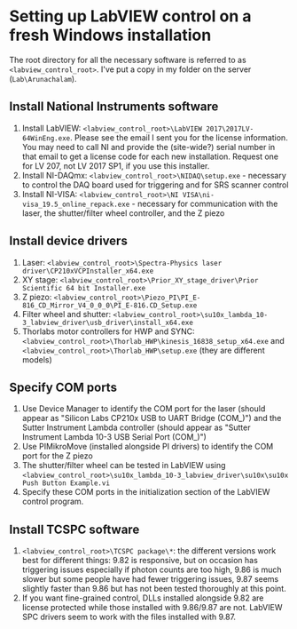 # Setting up LabVIEW control on a fresh Windows installation

The root directory for all the necessary software is referred to as `<labview_control_root>`. I've put a copy in my folder on the server (`Lab\Arunachalam`).

## Install National Instruments software
1. Install LabVIEW: `<labview_control_root>\LabVIEW 2017\2017LV-64WinEng.exe`. Please see the email I sent you for the license information. You may need to call NI and provide the (site-wide?) serial number in that email to get a license code for each new installation. Request one for LV 207, not LV 2017 SP1, if you use this installer.
1. Install NI-DAQmx: `<labview_control_root>\NIDAQ\setup.exe` - necessary to control the DAQ board used for triggering and for SRS scanner control
1. Install NI-VISA: `<labview_control_root>\NI VISA\ni-visa_19.5_online_repack.exe` - necessary for communication with the laser, the shutter/filter wheel controller, and the Z piezo

## Install device drivers
1. Laser: `<labview_control_root>\Spectra-Physics laser driver\CP210xVCPInstaller_x64.exe`
1. XY stage: `<labview_control_root>\Prior_XY_stage_driver\Prior Scientific 64 bit Installer.exe`
1. Z piezo: `<labview_control_root>\Piezo_PI\PI_E-816_CD_Mirror_V4_0_0_0\PI_E-816.CD_Setup.exe`
1. Filter wheel and shutter: `<labview_control_root>\su10x_lambda_10-3_labview_driver\usb_driver\install_x64.exe`
1. Thorlabs motor controllers for HWP and SYNC: `<labview_control_root>\Thorlab_HWP\kinesis_16838_setup_x64.exe` and `<labview_control_root>\Thorlab_HWP\setup.exe` (they are different models)

## Specify COM ports
1. Use Device Manager to identify the COM port for the laser (should appear as "Silicon Labs CP210x USB to UART Bridge (COM_)") and the Sutter Instrument Lambda controller (should appear as "Sutter Instrument Lambda 10-3 USB Serial Port (COM_)")
1. Use PIMikroMove (installed alongside PI drivers) to identify the COM port for the Z piezo
1. The shutter/filter wheel can be tested in LabVIEW using `<labview_control_root>\su10x_lambda_10-3_labview_driver\su10x\su10x Push Button Example.vi`
1. Specify these COM ports in the initialization section of the LabVIEW control program.

## Install TCSPC software
1. `<labview_control_root>\TCSPC package\*`: the different versions work best for different things: 9.82 is responsive, but on occasion has triggering issues especially if photon counts are too high, 9.86 is much slower but some people have had fewer triggering issues, 9.87 seems slightly faster than 9.86 but has not been tested thoroughly at this point.
1. If you want fine-grained control, DLLs installed alongside 9.82 are license protected while those installed with 9.86/9.87 are not. LabVIEW SPC drivers seem to work with the files installed with 9.87.
